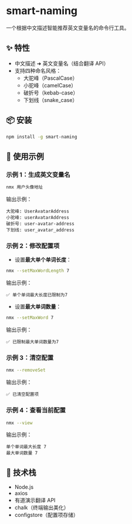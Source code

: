 # smart-naming

一个根据中文描述智能推荐英文变量名的命令行工具。

## ✨ 特性

- 中文描述 ➜ 英文变量名（结合翻译 API）
- 支持四种命名风格：
    - 大驼峰（PascalCase）
    - 小驼峰（camelCase）
    - 破折号（kebab-case）
    - 下划线（snake_case）

## 📦 安装

```bash
npm install -g smart-naming
```

## 🚀 使用示例

### 示例 1：生成英文变量名

```bash
nmx 用户头像地址
```

输出示例：

```
大驼峰: UserAvatarAddress
小驼峰: userAvatarAddress
破折号: user-avatar-address
下划线: user_avatar_address
```

### 示例 2：修改配置项

- 设置**最大单个单词长度**：

```bash
nmx --setMaxWordLength 7
```

输出示例：

```
✅ 单个单词最大长度已限制为7
```

- 设置**最大单词数量**：

```bash
nmx --setMaxWord 7
```

输出示例：

```
✅ 已限制最大单词数量为7
```

### 示例 3：清空配置

```bash
nmx --removeSet
```

输出示例：

```
✅ 已清空配置项
```

### 示例 4：查看当前配置

```bash
nmx --view
```

输出示例：

```
单个单词最大长度 7
最大单词数量 7
```

## 🔧 技术栈

- Node.js
- axios
- 有道演示翻译 API
- chalk（终端输出美化）
- configstore（配置项存储）

